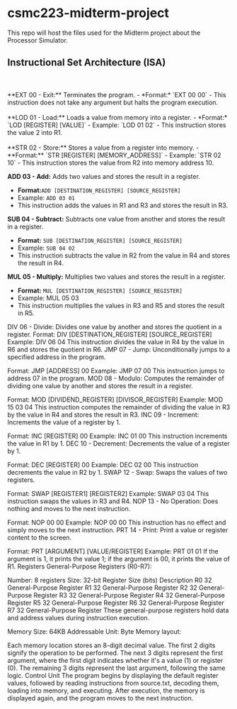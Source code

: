 # csmc223-midterm-project
This repo will host the files used for the Midterm project about the Processor Simulator.


## Instructional Set Architecture (ISA)
<br>
<br>
**EXT 00 - Exit:** Terminates the program.
- *Format:* `EXT 00 00`
- This instruction does not take any argument but halts the program execution.
<br>
<br>
**LOD 01 - Load:** Loads a value from memory into a register.
- *Format:* `LOD [REGISTER] [VALUE]`
- Example: `LOD 01 02`
 - This instruction stores the value 2 into R1.
  <br>
  <br>
**STR 02 - Store:** Stores a value from a register into memory.
- **Format:** `STR [REGISTER] [MEMORY_ADDRESS]`
- Example: `STR 02 10`
 - This instruction stores the value from R2 into memory address 10.
  
  
**ADD 03 - Add:** Adds two values and stores the result in a register.
- **Format:**`ADD [DESTINATION_REGISTER] [SOURCE_REGISTER]`
- Example: `ADD 03 01`
 - This instruction adds the values in R1 and R3 and stores the result in R3.
  
  
**SUB 04 - Subtract:** Subtracts one value from another and stores the result in a register.
- **Format:** `SUB [DESTINATION_REGISTER] [SOURCE_REGISTER]`
- Example: `SUB 04 02`
 - This instruction subtracts the value in R2 from the value in R4 and stores the result in R4.
  
  
**MUL 05 - Multiply:** Multiplies two values and stores the result in a register.
- **Format:** `MUL [DESTINATION_REGISTER] [SOURCE_REGISTER]`
- Example: MUL 05 03
 - This instruction multiplies the values in R3 and R5 and stores the result in R5.


DIV 06 - Divide: Divides one value by another and stores the quotient in a register.
Format: DIV [DESTINATION_REGISTER] [SOURCE_REGISTER]
Example: DIV 06 04
This instruction divides the value in R4 by the value in R6 and stores the quotient in R6.
JMP 07 - Jump: Unconditionally jumps to a specified address in the program.

Format: JMP [ADDRESS] 00
Example: JMP 07 00
This instruction jumps to address 07 in the program.
MOD 08 - Modulo: Computes the remainder of dividing one value by another and stores the result in a register.

Format: MOD [DIVIDEND_REGISTER] [DIVISOR_REGISTER]
Example: MOD 15 03 04
This instruction computes the remainder of dividing the value in R3 by the value in R4 and stores the result in R3.
INC 09 - Increment: Increments the value of a register by 1.

Format: INC [REGISTER] 00
Example: INC 01 00
This instruction increments the value in R1 by 1.
DEC 10 - Decrement: Decrements the value of a register by 1.

Format: DEC [REGISTER] 00
Example: DEC 02 00
This instruction decrements the value in R2 by 1.
SWAP 12 - Swap: Swaps the values of two registers.

Format: SWAP [REGISTER1] [REGISTER2]
Example: SWAP 03 04
This instruction swaps the values in R3 and R4.
NOP 13 - No Operation: Does nothing and moves to the next instruction.

Format: NOP 00 00
Example: NOP 00 00
This instruction has no effect and simply moves to the next instruction.
PRT 14 - Print: Print a value or register content to the screen.

Format: PRT [ARGUMENT] [VALUE/REGISTER]
Example: PRT 01 01
If the argument is 1, it prints the value 1; if the argument is 00, it prints the value of R1.
Registers
General-Purpose Registers (R0-R7):

Number: 8 registers
Size: 32-bit
Register	Size (bits)	Description
R0	32	General-Purpose Register
R1	32	General-Purpose Register
R2	32	General-Purpose Register
R3	32	General-Purpose Register
R4	32	General-Purpose Register
R5	32	General-Purpose Register
R6	32	General-Purpose Register
R7	32	General-Purpose Register
These general-purpose registers hold data and address values during instruction execution.

Memory
Size: 64KB
Addressable Unit: Byte
Memory layout:

Each memory location stores an 8-digit decimal value.
The first 2 digits signify the operation to be performed.
The next 3 digits represent the first argument, where the first digit indicates whether it's a value (1) or register (0).
The remaining 3 digits represent the last argument, following the same logic.
Control Unit
The program begins by displaying the default register values, followed by reading instructions from source.txt, decoding them, loading into memory, and executing. After execution, the memory is displayed again, and the program moves to the next instruction.






